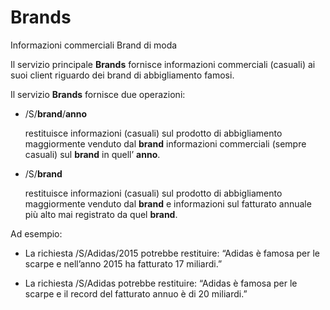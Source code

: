 # Brands

Informazioni commerciali Brand di moda

Il servizio principale **Brands** fornisce informazioni commerciali (casuali) ai suoi client riguardo dei brand di abbigliamento famosi. 

Il servizio **Brands** fornisce due operazioni:
    
*   /S/**brand**/**anno** 
    
    restituisce informazioni (casuali) sul prodotto di abbigliamento maggiormente venduto dal **brand** informazioni commerciali (sempre casuali) sul **brand** in quell’ **anno**.

*   /S/**brand** 
    
    restituisce informazioni (casuali) sul prodotto di abbigliamento maggiormente venduto dal **brand** e informazioni sul fatturato annuale più alto mai registrato da quel **brand**.

Ad esempio:

* La richiesta /S/Adidas/2015 potrebbe restituire: “Adidas è famosa per le scarpe e nell’anno 2015 ha fatturato 17 miliardi.”

* La richiesta /S/Adidas potrebbe restituire: “Adidas è famosa per le scarpe e il record del fatturato annuo è di 20 miliardi.”
